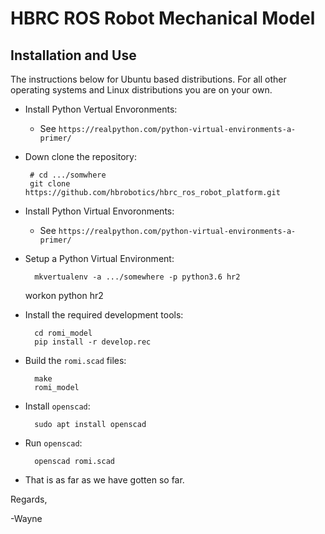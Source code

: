 # HBRC ROS Robot Mechanical Model

## Installation and Use

The instructions below for Ubuntu based distributions.  For all other operating
systems and Linux distributions you are on your own.

* Install Python Vertual Envoronments:
  * See `https://realpython.com/python-virtual-environments-a-primer/`

* Down clone the repository:

       # cd .../somwhere
       git clone https://github.com/hbrobotics/hbrc_ros_robot_platform.git

* Install Python Virtual Envoronments:
  * See `https://realpython.com/python-virtual-environments-a-primer/`

* Setup a Python Virtual Environment:

        mkvertualenv -a .../somewhere -p python3.6 hr2
	workon python hr2

* Install the required development tools:

        cd romi_model
        pip install -r develop.rec


* Build the `romi.scad` files:

        make
        romi_model

* Install `openscad`:

        sudo apt install openscad


* Run `openscad`:

        openscad romi.scad


* That is as far as we have gotten so far.

Regards,

-Wayne





